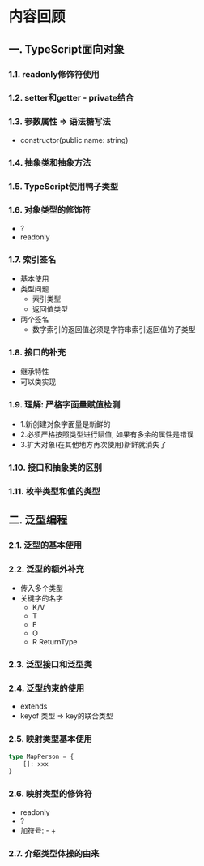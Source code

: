 # 内容回顾

## 一. TypeScript面向对象

### 1.1. readonly修饰符使用





### 1.2. setter和getter - private结合





### 1.3. 参数属性 => 语法糖写法 

* constructor(public name: string)





### 1.4. 抽象类和抽象方法





### 1.5. TypeScript使用鸭子类型





### 1.6. 对象类型的修饰符

* ?
* readonly





### 1.7. 索引签名

* 基本使用
* 类型问题
  * 索引类型
  * 返回值类型
* 两个签名
  * 数字索引的返回值必须是字符串索引返回值的子类型



### 1.8. 接口的补充

* 继承特性
* 可以类实现





### 1.9. 理解: 严格字面量赋值检测

* 1.新创建对象字面量是新鲜的
* 2.必须严格按照类型进行赋值, 如果有多余的属性是错误
* 3.扩大对象(在其他地方再次使用)新鲜就消失了





### 1.10. 接口和抽象类的区别





### 1.11. 枚举类型和值的类型







## 二. 泛型编程

### 2.1. 泛型的基本使用





### 2.2. 泛型的额外补充

* 传入多个类型
* 关键字的名字
  * K/V
  * T
  * E
  * O
  * R ReturnType





### 2.3. 泛型接口和泛型类







### 2.4. 泛型约束的使用

* extends
* keyof 类型 => key的联合类型





### 2.5. 映射类型基本使用

```ts
type MapPerson = {
    []: xxx
}
```





### 2.6. 映射类型的修饰符

* readonly
* ?
* 加符号: - +





### 2.7. 介绍类型体操的由来



